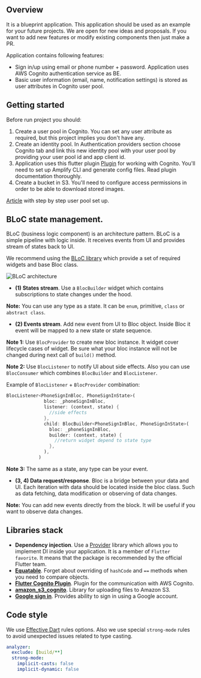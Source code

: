## Overview
It is a blueprint application. This application should be used as an example for your future projects. We are open for new ideas and proposals. If you want to add new features or modify existing components then just make a PR.

Application contains following features:
* Sign in/up using email or phone number + password. Application uses AWS Cognito authentication service as BE.
* Basic user information (email, name, notification settings) is stored as user attributes in Cognito user pool.
## Getting started
Before run project you should:
1. Create a user pool in Cognito. You can set any user attribute as required, but this project implies you don't have any.
2. Create an identity pool. In Authentication providers section choose Cognito tab and link this new identity pool with your user pool by providing your user pool id and app client id. 
3. Application uses this flutter plugin [Plugin](https://pub.dev/packages/flutter_cognito_plugin) for working with Cognito. You'll need to set up Amplify CLI and generate config files. Read plugin documentation thoroughly.
4. Create a bucket in S3. You'll need to configure access permissions in order to be able to download stored images.

[Article](https://docs.aws.amazon.com/cognito/latest/developerguide/tutorial-create-user-pool.html) with step by step user pool set up.

## BLoC state management.
BLoC (business logic component) is an architecture pattern. BLoC is a simple pipeline with logic inside. It receives events from UI and provides stream of states back to UI.

We recommend using the [BLoC library](https://bloclibrary.dev/#/gettingstarted) which provide a set of required widgets and base Bloc class.

![BLoC architecture](diagrams/bloc_diagram.png)
* **(1) States stream**. Use a `BlocBuilder` widget which contains subscriptions to state changes under the hood.

**Note:** You can use any type as a state. It can be `enum`, primitive, `class` or `abstract class`.

* **(2) Events stream**. Add new event from UI to Bloc object. Inside Bloc it event will be mapped to a new state or state sequence.

**Note 1:** Use `BlocProvider` to create new bloc instance. It widget cover lifecycle cases of widget. Be sure what your bloc instance will not be changed during next call of `build()` method.

**Note 2:** Use `BlocListener` to notify UI about side effects. Also you can use `BlocConsumer` which combines `BlocBuilder` and `BlocListener`.

Example of `BlocListener` + `BlocProvider` combination:
```dart
BlocListener<PhoneSignInBloc, PhoneSignInState>(
              bloc: _phoneSignInBloc,
              listener: (context, state) {
                //side effects
              },
              child: BlocBuilder<PhoneSignInBloc, PhoneSignInState>(
                bloc: _phoneSignInBloc,
                builder: (context, state) {
                  //return widget depend to state type
                },
              ),
            )
```

**Note 3:** The same as a state, any type can be your event.

* **(3, 4) Data request/response**. Bloc is a bridge between your data and UI. Each iteration with data should be located inside the bloc class. Such as data fetching, data modification or observing of data changes.

**Note:** You can add new events directly from the block. It will be useful if you want to observe data changes.
## Libraries stack
* **Dependency injection**. Use a [Provider](https://pub.dev/packages/provider) library which allows you to implement DI inside your application. It is a member of `Flutter favorite`. It means that the package is recommended by the official Flutter team.
* [**Equatable**](https://pub.dev/packages/equatable). Forget about overriding of `hashCode` and `==` methods when you need to compare objects.
* [**Flutter Cognito Plugin**](https://pub.dev/packages/flutter_cognito_plugin). Plugin for the communication with AWS Cognito.
* [**amazon_s3_cognito**](https://pub.dev/packages/amazon_s3_cognito). Library for uploading files to Amazon S3.
* [**Google sign in**](https://pub.dev/packages/google_sign_in). Provides ability to sign in using a Google account.

## Code style
We use [Effective Dart](https://dart.dev/guides/language/effective-dart) rules options. Also we use special `strong-mode` rules to avoid unexpected issues related to type casting.
```yaml
analyzer:
  exclude: [build/**]
  strong-mode:
    implicit-casts: false
    implicit-dynamic: false
```


